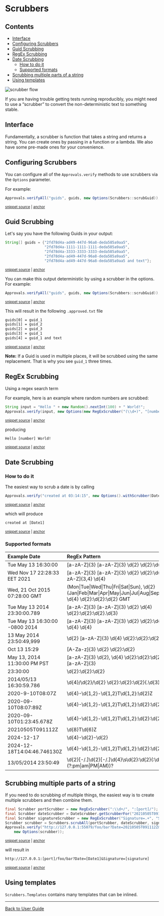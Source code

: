 <a id="top"></a>

# Scrubbers

<!-- toc -->
## Contents

  * [Interface](#interface)
  * [Configuring Scrubbers](#configuring-scrubbers)
  * [Guid Scrubbing](#guid-scrubbing)
  * [RegEx Scrubbing](#regex-scrubbing)
  * [Date Scrubbing](#date-scrubbing)
    * [How to do it](#how-to-do-it)
    * [Supported formats](#supported-formats)
  * [Scrubbing multiple parts of a string](#scrubbing-multiple-parts-of-a-string)
  * [Using templates](#using-templates)<!-- endToc -->

![scrubber flow](https://raw.githubusercontent.com/approvals/ApprovalTests.cpp/master/doc/images/ScrubberOverview.png)

If you are having trouble getting tests running reproducibly, you might need to use a “scrubber” to convert the non-deterministic text to something stable.

## Interface

Fundamentally, a scrubber is function that takes a string and returns a string. 
You can create ones by passing in a function or a lambda. 
We also have some pre-made ones for your convenience.

## Configuring Scrubbers

You can configure all of the `Approvals.verify` methods to use scrubbers via the `Options` parameter.

For example:
<!-- snippet: guid-scrubbing-2 -->
<a id='snippet-guid-scrubbing-2'></a>
```java
Approvals.verifyAll("guids", guids, new Options(Scrubbers::scrubGuid));
```
<sup><a href='/approvaltests-tests/src/test/java/org/approvaltests/scrubbers/ScrubberTest.java#L42-L44' title='Snippet source file'>snippet source</a> | <a href='#snippet-guid-scrubbing-2' title='Start of snippet'>anchor</a></sup>
<!-- endSnippet -->

## Guid Scrubbing

Let's say you have the following Guids in your output:
<!-- snippet: guid-scrubbing-1 -->
<a id='snippet-guid-scrubbing-1'></a>
```java
String[] guids = {"2fd78d4a-ad49-447d-96a8-deda585a9aa5",
                  "2fd78d4a-1111-1111-1111-deda585a9aa5",
                  "2fd78d4a-3333-3333-3333-deda585a9aa5",
                  "2fd78d4a-ad49-447d-96a8-deda585a9aa5",
                  "2fd78d4a-ad49-447d-96a8-deda585a9aa5 and text"};
```
<sup><a href='/approvaltests-tests/src/test/java/org/approvaltests/scrubbers/ScrubberTest.java#L35-L41' title='Snippet source file'>snippet source</a> | <a href='#snippet-guid-scrubbing-1' title='Start of snippet'>anchor</a></sup>
<!-- endSnippet -->
You can make this output deterministic by using a scrubber in the options.
For example:
<!-- snippet: guid-scrubbing-2 -->
<a id='snippet-guid-scrubbing-2'></a>
```java
Approvals.verifyAll("guids", guids, new Options(Scrubbers::scrubGuid));
```
<sup><a href='/approvaltests-tests/src/test/java/org/approvaltests/scrubbers/ScrubberTest.java#L42-L44' title='Snippet source file'>snippet source</a> | <a href='#snippet-guid-scrubbing-2' title='Start of snippet'>anchor</a></sup>
<!-- endSnippet -->
This will result in the following `.approved.txt` file
<!-- snippet: /src/test/java/org/approvaltests/scrubbers/ScrubberTest.scrubGuids.approved.txt -->
<a id='snippet-/src/test/java/org/approvaltests/scrubbers/ScrubberTest.scrubGuids.approved.txt'></a>
```txt
guids[0] = guid_1
guids[1] = guid_2
guids[2] = guid_3
guids[3] = guid_1
guids[4] = guid_1 and text
```
<sup><a href='/approvaltests-tests/src/test/java/org/approvaltests/scrubbers/ScrubberTest.scrubGuids.approved.txt#L1-L5' title='Snippet source file'>snippet source</a> | <a href='#snippet-/src/test/java/org/approvaltests/scrubbers/ScrubberTest.scrubGuids.approved.txt' title='Start of snippet'>anchor</a></sup>
<!-- endSnippet -->
**Note:** If a Guid is used in multiple places, it will be scrubbed using the same replacement.
That is why you see `guid_1` three times.

## RegEx Scrubbing

Using a regex search term

For example, here is an example where random numbers are scrubbed:
<!-- snippet: scrub-regex-example -->
<a id='snippet-scrub-regex-example'></a>
```java
String input = "Hello " + new Random().nextInt(100) + " World!";
Approvals.verify(input, new Options(new RegExScrubber("(\\d+)", "[number]")));
```
<sup><a href='/approvaltests-tests/src/test/java/org/approvaltests/scrubbers/RegExScrubberTest.java#L14-L17' title='Snippet source file'>snippet source</a> | <a href='#snippet-scrub-regex-example' title='Start of snippet'>anchor</a></sup>
<!-- endSnippet -->
producing
<!-- snippet: /src/test/java/org/approvaltests/scrubbers/RegExScrubberTest.name.approved.txt -->
<a id='snippet-/src/test/java/org/approvaltests/scrubbers/RegExScrubberTest.name.approved.txt'></a>
```txt
Hello [number] World!
```
<sup><a href='/approvaltests-tests/src/test/java/org/approvaltests/scrubbers/RegExScrubberTest.name.approved.txt#L1-L1' title='Snippet source file'>snippet source</a> | <a href='#snippet-/src/test/java/org/approvaltests/scrubbers/RegExScrubberTest.name.approved.txt' title='Start of snippet'>anchor</a></sup>
<!-- endSnippet -->

## Date Scrubbing

### How to do it

The easiest way to scrub a date is by calling 
<!-- snippet: scrub-date-example -->
<a id='snippet-scrub-date-example'></a>
```java
Approvals.verify("created at 03:14:15", new Options().withScrubber(DateScrubber.getScrubberFor("00:00:00")));
```
<sup><a href='/approvaltests-tests/src/test/java/org/approvaltests/scrubbers/DateScrubberTest.java#L47-L49' title='Snippet source file'>snippet source</a> | <a href='#snippet-scrub-date-example' title='Start of snippet'>anchor</a></sup>
<!-- endSnippet -->

which will produce

<!-- snippet: DateScrubberTest.exampleForDocumentation.approved.txt -->
<a id='snippet-DateScrubberTest.exampleForDocumentation.approved.txt'></a>
```txt
created at [Date1]
```
<sup><a href='/approvaltests-tests/src/test/java/org/approvaltests/scrubbers/DateScrubberTest.exampleForDocumentation.approved.txt#L1-L1' title='Snippet source file'>snippet source</a> | <a href='#snippet-DateScrubberTest.exampleForDocumentation.approved.txt' title='Start of snippet'>anchor</a></sup>
<!-- endSnippet -->

### Supported formats

<!-- include: DateScrubberTest.supportedFormats.approved.md -->
| Example Date | RegEx Pattern |
| :-------------------- | :----------------------- | 
| Tue May 13 16:30:00 | [a-zA-Z]{3} [a-zA-Z]{3} \d{2} \d{2}:\d{2}:\d{2} |
| Wed Nov 17 22:28:33 EET 2021 | [a-zA-Z]{3} [a-zA-Z]{3} \d{2} \d{2}:\d{2}:\d{2} [a-zA-Z]{3,4} \d{4} |
| Wed, 21 Oct 2015 07:28:00 GMT | (Mon\|Tue\|Wed\|Thu\|Fri\|Sat\|Sun), \d{2} (Jan\|Feb\|Mar\|Apr\|May\|Jun\|Jul\|Aug\|Sep\|Oct\|Nov\|Dec) \d{4} \d{2}:\d{2}:\d{2} GMT |
| Tue May 13 2014 23:30:00.789 | [a-zA-Z]{3} [a-zA-Z]{3} \d{2} \d{4} \d{2}:\d{2}:\d{2}.\d{3} |
| Tue May 13 16:30:00 -0800 2014 | [a-zA-Z]{3} [a-zA-Z]{3} \d{2} \d{2}:\d{2}:\d{2} -\d{4} \d{4} |
| 13 May 2014 23:50:49,999 | \d{2} [a-zA-Z]{3} \d{4} \d{2}:\d{2}:\d{2},\d{3} |
| Oct 13 15:29 | [A-Za-z]{3} \d{2} \d{2}:\d{2} |
| May 13, 2014 11:30:00 PM PST | [a-zA-Z]{3} \d{2}, \d{4} \d{2}:\d{2}:\d{2} [a-zA-Z]{2} [a-zA-Z]{3} |
| 23:30:00 | \d{2}:\d{2}:\d{2} |
| 2014/05/13 16:30:59.786 | \d{4}/\d{2}/\d{2} \d{2}:\d{2}:\d{2}(\.\d{3})? |
| 2020-9-10T08:07Z | \d{4}-\d{1,2}-\d{1,2}T\d{1,2}:\d{2}Z |
| 2020-09-10T08:07:89Z | \d{4}-\d{1,2}-\d{1,2}T\d{1,2}:\d{2}:\d{2}Z |
| 2020-09-10T01:23:45.678Z | \d{4}-\d{1,2}-\d{1,2}T\d{1,2}:\d{2}\:\d{2}\.\d{3}Z |
| 20210505T091112Z | \d{8}T\d{6}Z |
| 2024-12-17 | \d{4}-\d{2}-\d{2} |
| 2024-12-18T14:04:46.746130Z | \d{4}-\d{1,2}-\d{1,2}T\d{1,2}:\d{2}:\d{2}(\.\d{1,9})?Z |
| 13/05/2014 23:50:49 | \d{2}[-/.]\d{2}[-/.]\d{4}\s\d{2}:\d{2}(:\d{2})?( (?:pm\|am\|PM\|AM))? |
<!-- endInclude -->

## Scrubbing multiple parts of a string

If you need to do scrubbing of multiple things, the easiest way is to create multiple scrubbers and then combine them.

<!-- snippet: MultiScrubber -->
<a id='snippet-MultiScrubber'></a>
```java
final Scrubber portScrubber = new RegExScrubber(":\\d+/", ":[port]/");
final Scrubber dateScrubber = DateScrubber.getScrubberFor("20210505T091112Z");
final Scrubber signatureScrubber = new RegExScrubber("Signature=.+", "Signature=[signature]");
Scrubber scrubber = Scrubbers.scrubAll(portScrubber, dateScrubber, signatureScrubber);
Approvals.verify("http://127.0.0.1:55079/foo/bar?Date=20210505T091112Z&Signature=4a7dd6f09c1e",
    new Options(scrubber));
```
<sup><a href='/approvaltests-tests/src/test/java/org/approvaltests/scrubbers/ScrubberTest.java#L49-L56' title='Snippet source file'>snippet source</a> | <a href='#snippet-MultiScrubber' title='Start of snippet'>anchor</a></sup>
<!-- endSnippet -->

will result in

<!-- snippet: ScrubberTest.scrubMultipleThings.approved.txt -->
<a id='snippet-ScrubberTest.scrubMultipleThings.approved.txt'></a>
```txt
http://127.0.0.1:[port]/foo/bar?Date=[Date1]&Signature=[signature]
```
<sup><a href='/approvaltests-tests/src/test/java/org/approvaltests/scrubbers/ScrubberTest.scrubMultipleThings.approved.txt#L1-L1' title='Snippet source file'>snippet source</a> | <a href='#snippet-ScrubberTest.scrubMultipleThings.approved.txt' title='Start of snippet'>anchor</a></sup>
<!-- endSnippet -->

## Using templates

`Scrubbers.Templates` contains many templates that can be inlined.

---

[Back to User Guide](README.md#top)
